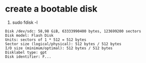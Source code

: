 # create a bootable disk
1. sudo fdisk -l
```
Disk /dev/sdc: 58,98 GiB, 63333990400 bytes, 123699200 sectors
Disk model: Flash Disk      
Units: sectors of 1 * 512 = 512 bytes
Sector size (logical/physical): 512 bytes / 512 bytes
I/O size (minimum/optimal): 512 bytes / 512 bytes
Disklabel type: gpt
Disk identifier: F...
```

